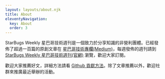 ```yaml
---
layout: layouts/about.njk
title: About
eleventyNavigation:
  key: About
  order: 3
---
```

StarBugs Weekly 星巴哥技術週刊是一個致力於分享知識的非營利團體。已經發佈了超過一百篇的原創文章在 [星巴哥技術專欄(Medium)](https://medium.com/starbugs)，每週發佈的週刊請到 [StarBugs Weekly 星巴哥技術週刊(官網)](https://weekly.starbugs.dev/) 瀏覽，歡迎大家訂閱。

歡迎大家推薦好文，詳細方法請看 [Github 貢獻方法]()。除了文章推薦以外，歡迎社群來推廣最近舉辦的活動。

<!-- 底下交給 layout 來自動渲染 -->

